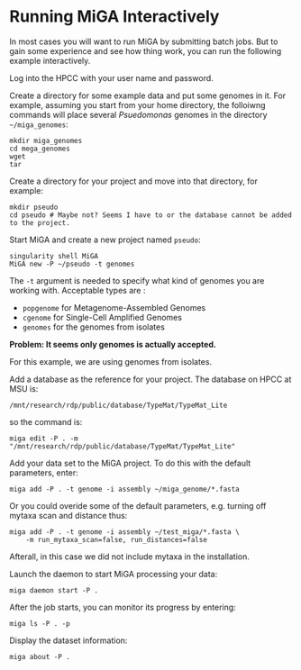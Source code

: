 # Running MiGA Interactively

In most cases you will want to run MiGA by submitting batch jobs. But to gain some experience and see how thing work, you can run the following example interactively.  

Log into the HPCC with your user name and password.  

Create a directory for some example data and put some genomes in it. For example, assuming you start from your home directory, the folloiwng commands will place several *Psuedomonas* genomes in the directory `~/miga_genomes`:  

```
mkdir miga_genomes
cd mega_genomes
wget 
tar
```
Create a directory for your project and move into that directory, for example:  
```
mkdir pseudo
cd pseudo # Maybe not? Seems I have to or the database cannot be added to the project.
```
Start MiGA and create a new project named `pseudo`:  

```
singularity shell MiGA
MiGA new -P ~/pseudo -t genomes
```
The `-t` argument is needed to specify what kind of genomes you are working with.  Acceptable types are :  

- `popgenome` for Metagenome-Assembled Genomes
- `cgenome` for Single-Cell Amplified Genomes
- `genomes` for the genomes from isolates

**Problem: It seems only genomes is actually accepted.**

For this example, we are using genomes from isolates.  

Add a database as the reference for your project. The database on HPCC at MSU is:  

`/mnt/research/rdp/public/database/TypeMat/TypeMat_Lite`

so the command is:  

```
miga edit -P . -m "/mnt/research/rdp/public/database/TypeMat/TypeMat_Lite"
```
Add your data set to the MiGA project. To do this with the default parameters, enter:  

```
miga add -P . -t genome -i assembly ~/miga_genome/*.fasta
```
Or you could overide some of the default parameters, e.g. turning off mytaxa scan and distance thus:  

```
miga add -P . -t genome -i assembly ~/test_miga/*.fasta \
    -m run_mytaxa_scan=false, run_distances=false
```

Afterall, in this case we did not include mytaxa in the installation.  

Launch the daemon to start MiGA processing your data:  

```
miga daemon start -P .
```
After the job starts, you can monitor its progress by entering:  

```
miga ls -P . -p 
```
Display the dataset information:  

```
miga about -P .
```
